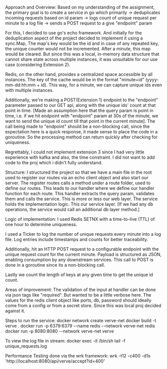 Approach and Overview: 
Based on my understanding of the assignment, the primary goal is to create a service in go which primarily
-> deduplicates incoming requests based on id param
-> logs count of unique request per minute to a log file
-> sends a POST request to a give "endpoint" param

For this, I decided to use go's echo framework. And initially for the deduplication aspect of the project decided to implement it using a sync.Map,
The map's key would be the id and in case of any repeated key, the unique counter would not be incremented. After a minute, this map would be cleared.
But since this was a local, in-memory data structure that cannot share state across multiple instances, it was unsuitable for our use case (considering Extension 2).

Redis, on the other hand, provides a centralized space accessible by all instances. The key of the cache would be in the format "minute+id" (yyyy-mm-dd:hh:mm + id).
This way, for a minute, we can capture unique ids even with multiple instances.

Additionally, we're making a POST(Extension 1) endpoint to the "endpoint" parameter passed to our GET api, along with the unique ids' count at that point in time.
[Made an assumption here that the query param is point in time, i.e. if we hit endpoint with "endpoint" param at 30s of the minute, we want to send
the unique id count till that point in the current minute].
The call being made to "endpoint" should be a non-blocking call, since the expectation here is a quick response, it made sense to place the code in a goroutine. So the processing method can return quickly after checking for uniqueness.

Regrettably, I could not implement extension 3 since I had very little experience with kafka and also, the time constraint. I did not want to add code to the proj which i didn't fully understand.


Structure:
I structured the project so that we have a main file in the root used to register our routes via an echo client object and also start our server. The register routes
calls a method under a route folder, used to define our routes.
This leads to our handler where we define our handler function for each route. This handler extracts the query param, validates them and calls the service.
This is more or less our web layer.
The service holds the implementation logic. This our service layer. [If we had any db operations, the service would call an additional db layer method.]


Logic of implementation: 
I used Redis SETNX with a time-to-live (TTL) of one hour to determine uniqueness.

I used a Ticker to log the number of unique requests every minute into a log file. Log entries include timestamps and counts for better traceability.

Additionally, hit an HTTP POST request to a configurable endpoint with the unique request count for the current minute. Payload is structured as JSON, enabling consumption by any downstream services. 
This call to POST is done in a goroutine since its a non-blocking call. 

Lastly we count the length of keys at any given time to get the unique id count.


Areas of improvement:
The validation of the input at handler can be done via json tags like "required". But wanted to be a little verbose here.
The values for the redis client object like ports, db, password should ideally come from a config or from a secret store. Since this was local proj decided against it.

Steps to run the service:
docker network create verve-net
docker build -t verve .
docker run -p 6379:6379 --name redis --network verve-net redis
docker run -p 8080:8080 --network verve-net verve

To view the log file in stream:
docker exec -it <container-name> /bin/sh
tail -f unique_requests.log

Performance Testing done via the wrk framework:
wrk -t12 -c400 -d1s 'http://localhost:8080/api/verve/accept?id=400'